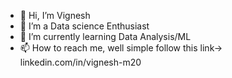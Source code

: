 - 👋 Hi, I’m Vignesh 
- 👀 I’m a Data science Enthusiast 
- 🌱 I’m currently learning Data Analysis/ML
- 📫 How to reach me, well simple follow this link-> linkedin.com/in/vignesh-m20
